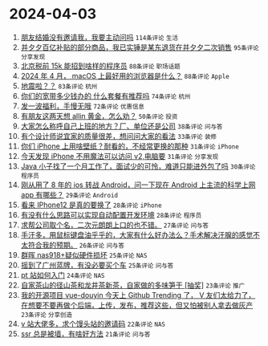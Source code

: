 # 2024-04-03

1. [朋友结婚没有邀请我，我要主动问吗](https://www.v2ex.com/t/1029442) `114条评论` `生活`
1. [并夕夕百亿补贴的部分商品，我已实锤是某东退货在并夕夕二次销售](https://www.v2ex.com/t/1029380) `95条评论` `分享发现`
1. [北京税前 15k 能招到啥样的程序员](https://www.v2ex.com/t/1029320) `88条评论` `职场话题`
1. [2024 年 4 月， macOS 上最好用的浏览器是什么？](https://www.v2ex.com/t/1029361) `88条评论` `Apple`
1. [地震啦？？](https://www.v2ex.com/t/1029319) `83条评论` `杭州`
1. [你们的宽带多少钱办的 什么套餐有推荐吗](https://www.v2ex.com/t/1029360) `74条评论` `杭州`
1. [发一波福利，手慢无哦](https://www.v2ex.com/t/1029344) `72条评论` `优惠信息`
1. [有朋友这两天想 allin 黄金，怎么劝？](https://www.v2ex.com/t/1029353) `50条评论` `投资`
1. [大家怎么称呼自己上班的地方？厂、单位还是公司](https://www.v2ex.com/t/1029433) `38条评论` `问与答`
1. [有个设计师说宜家的质量很差，想问问大家的看法](https://www.v2ex.com/t/1029477) `33条评论` `装修`
1. [你们 iPhone 上用啥壁纸？耐看的，不经常更换的那种](https://www.v2ex.com/t/1029495) `31条评论` `iPhone`
1. [今天发现 iPhone 不用魔法可以访问 v2,电脑要](https://www.v2ex.com/t/1029330) `31条评论` `分享发现`
1. [Java 小子找了一个月工作了，面试少的可怜，难道只能进外包了吗](https://www.v2ex.com/t/1029487) `30条评论` `程序员`
1. [刚从用了 8 年的 ios 转战 Android，问一下现在 Android 上主流的科学上网 app 有哪些？](https://www.v2ex.com/t/1029406) `29条评论` `Android`
1. [看来 IPhone12 是真的要换了](https://www.v2ex.com/t/1029458) `28条评论` `iPhone`
1. [有没有什么思路可以实现自动配置开发环境](https://www.v2ex.com/t/1029392) `28条评论` `程序员`
1. [求帮公司取个名，二次元朗朗上口的也不错。](https://www.v2ex.com/t/1029528) `27条评论` `问与答`
1. [手汗多，用鼠标键盘油乎乎的，大家有什么好办法么？手术解决汗腺的感觉不太符合我的预期。](https://www.v2ex.com/t/1029323) `26条评论` `问与答`
1. [群晖 nas918+疑似硬件损坏](https://www.v2ex.com/t/1029483) `25条评论` `NAS`
1. [摇到了广州蓝牌，有没必要买个车](https://www.v2ex.com/t/1029336) `25条评论` `问与答`
1. [pt 站如何入门](https://www.v2ex.com/t/1029432) `24条评论` `NAS`
1. [自家茶山的径山茶和龙井茶新茶，自家做的多味笋干 [抽奖]](https://www.v2ex.com/t/1029427) `23条评论` `推广`
1. [我的开源项目 vue-douyin 今天上 Github Trending 了， V 友们太给力了，在想要不要再做个后端，上传，发布，推荐这些，但又怕被别人拿去做灰产](https://www.v2ex.com/t/1029354) `23条评论` `分享创造`
1. [v 站大佬多，求个馒头站的邀请码](https://www.v2ex.com/t/1029497) `22条评论` `NAS`
1. [ssr 总是被墙，有啥好方法](https://www.v2ex.com/t/1029358) `21条评论` `问与答`
